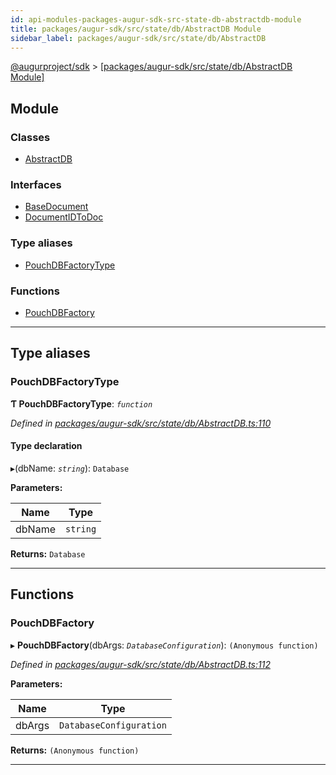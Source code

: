```yaml
---
id: api-modules-packages-augur-sdk-src-state-db-abstractdb-module
title: packages/augur-sdk/src/state/db/AbstractDB Module
sidebar_label: packages/augur-sdk/src/state/db/AbstractDB
---
```


[@augurproject/sdk](api-readme.md) > [[packages/augur-sdk/src/state/db/AbstractDB Module]](api-modules-packages-augur-sdk-src-state-db-abstractdb-module.md)

## Module

### Classes

* [AbstractDB](api-classes-packages-augur-sdk-src-state-db-abstractdb-abstractdb.md)

### Interfaces

* [BaseDocument](api-interfaces-packages-augur-sdk-src-state-db-abstractdb-basedocument.md)
* [DocumentIDToDoc](api-interfaces-packages-augur-sdk-src-state-db-abstractdb-documentidtodoc.md)

### Type aliases

* [PouchDBFactoryType](api-modules-packages-augur-sdk-src-state-db-abstractdb-module.md#pouchdbfactorytype)

### Functions

* [PouchDBFactory](api-modules-packages-augur-sdk-src-state-db-abstractdb-module.md#pouchdbfactory)

---

## Type aliases

<a id="pouchdbfactorytype"></a>

###  PouchDBFactoryType

**Ƭ PouchDBFactoryType**: *`function`*

*Defined in [packages/augur-sdk/src/state/db/AbstractDB.ts:110](https://github.com/AugurProject/augur/blob/b4365d6894/packages/augur-sdk/src/state/db/AbstractDB.ts#L110)*

#### Type declaration
▸(dbName: *`string`*): `Database`

**Parameters:**

| Name | Type |
| ------ | ------ |
| dbName | `string` |

**Returns:** `Database`

___

## Functions

<a id="pouchdbfactory"></a>

###  PouchDBFactory

▸ **PouchDBFactory**(dbArgs: *`DatabaseConfiguration`*): `(Anonymous function)`

*Defined in [packages/augur-sdk/src/state/db/AbstractDB.ts:112](https://github.com/AugurProject/augur/blob/b4365d6894/packages/augur-sdk/src/state/db/AbstractDB.ts#L112)*

**Parameters:**

| Name | Type |
| ------ | ------ |
| dbArgs | `DatabaseConfiguration` |

**Returns:** `(Anonymous function)`

___

